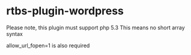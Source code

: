 # rtbs-plugin-wordpress

Please note, this plugin must support php 5.3
This means no short array syntax

allow_url_fopen=1 is also required
